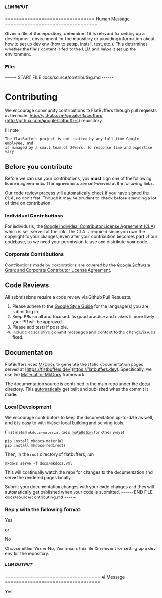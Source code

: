 ##### LLM INPUT #####
================================ Human Message =================================

Given a file of the repository, determine if it is relevant for setting up a development environment for the repository or providing information about how to set up dev env (how to setup, install, test, etc.). This determines whether the file's content is fed to the LLM and helps it set up the environment.

### File:
------ START FILE docs/source/contributing.md ------
# Contributing

We encourage community contributions to FlatBuffers through pull requests at the
main
[http://github.com/google/flatbuffers](http://github.com/google/flatbuffers)
repository.

!!! note

    The FlatBuffers project is not staffed by any full time Google employee, and
    is managed by a small team of 20%ers. So response time and expertise vary.

## Before you contribute

Before we can use your contributions, you __must__ sign one of the following license agreements. The agreements are self-served at the following links.

Our code review process will automatically check if you have signed the CLA, so
don't fret. Though it may be prudent to check before spending a lot of time on 
contribution.

### Individual Contributions 

For individuals, the [Google Individual
Contributor License Agreement
(CLA)](https://cla.developers.google.com/about/google-individual?csw=1) which is
self served at the link. The CLA is required since you own the copyright to your
changes, even after your contribution becomes part of our codebase, so we need
your permission to use and distribute your code. 

### Corporate Contributions

Contributions made by corporations are covered by the [Google Software Grant and
Corporate Contributor License
Agreement](https://cla.developers.google.com/about/google-corporate).

## Code Reviews

All submissions require a code review via Github Pull Requests.

1. Please adhere to the [Google Style Guide](https://google.github.io/styleguide/cppguide.html) for the language(s) you are submitting in.
2. Keep PRs small and focused. Its good practice and makes it more likely your PR will be approved.
3. Please add tests if possible.
4. Include descriptive commit messages and context to the change/issues fixed.

## Documentation

FlatBuffers uses [MkDocs](https://www.mkdocs.org/) to generate the static
documentation pages served at
[https://flatbuffers.dev](https://flatbuffers.dev). Specifically, we use the
[Material for MkDocs](https://squidfunk.github.io/mkdocs-material/) framework.

The documentation source is contained in the main repo under the
[docs/](https://github.com/google/flatbuffers/tree/master/docs) directory. This
[automatically](https://github.com/google/flatbuffers/blob/46cc3d6432da17cca7694777dcce12e49dd48387/.github/workflows/docs.yml#L6-L11) get built and published when the commit is made.

### Local Development

We encourage contributors to keep the documentation up-to-date as well, and it
is easy to with `MkDocs` local building and serving tools.

First install `mkdocs-material` (see
[Installation](https://squidfunk.github.io/mkdocs-material/getting-started/) for
other ways)

```
pip install mkdocs-material
pip install mkdocs-redirects
```

Then, in the `root` directory of flatbuffers, run 

```
mkdocs serve -f docs/mkdocs.yml
```

This will continually watch the repo for changes to the documentation and serve
the rendered pages locally.

Submit your documentation changes with your code changes and they will
automatically get published when your code is submitted.
------ END FILE docs/source/contributing.md ------

### Reply with the following format:

<rel>Yes</rel>

or

<rel>No</rel>

Choose either Yes or No, Yes means this file IS relevant for setting up a dev env for the repository.

##### LLM OUTPUT #####
================================== Ai Message ==================================

<rel>Yes</rel>